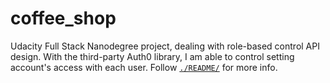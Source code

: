 # coffee_shop
Udacity Full Stack Nanodegree project, dealing with role-based control API design.
With the third-party Auth0 library, I am able to control setting account's access with each user.
Follow [`./README/`](./starter_code/README.md) for more info.
